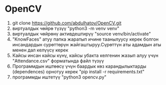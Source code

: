 # OpenCV

1)   git clone https://github.com/abdulhatov/OpenCV.git
2)   виртуалдык чөйрө түзүү  "python3 -m venv venv"
3)   виртуалдык чөйрөнү активдештирүү  "source venv/bin/activate" 
4)   "KnowFaces" атуу папка жаратып ичине таанылуусу керек болгон инсандардын сурөттөрүн жайгаштыруу.Сүрөттүн аты адамдын аты менен дал келүүсү керек
5)   Кайсы инсан кайсы күнү, кайсы убакта келгенин жазып алуу үчүн "Attendance.csv" форматында файл түзүү
6)   Программдын иштөөсү үчүн баардык көз карандылыктарды (dependences) орнотуу керек "pip install -r requirements.txt" 
7)   программды иштетүү "python3 opencv.py"
